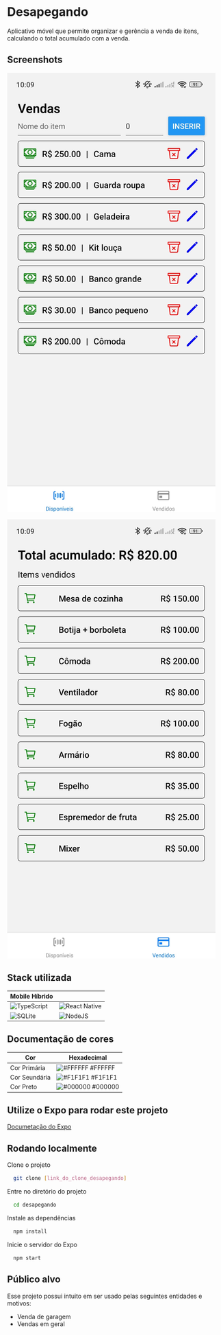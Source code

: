 
# Desapegando

Aplicativo móvel que permite organizar e gerência a venda de itens, calculando o total acumulado com a venda.
## Screenshots

![Tela de vendas](https://raw.githubusercontent.com/Elian-beep/assets_icons/main/desapegando_screenshots/Screenshot_2024-05-02-10-09-13-703_com.kihan09.desapegando.jpg)

![Tela de vendidos](https://raw.githubusercontent.com/Elian-beep/assets_icons/main/desapegando_screenshots/Screenshot_2024-05-02-10-09-18-820_com.kihan09.desapegando.jpg)


## Stack utilizada

| **Mobile Híbrido** |   |
|--------------|---|
| ![TypeScript](https://img.shields.io/badge/TypeScript-007ACC?style=for-the-badge&logo=typescript&logoColor=white) | ![React Native](https://img.shields.io/badge/React_Native-20232A?style=for-the-badge&logo=react&logoColor=61DAFB) |
| ![SQLite](https://img.shields.io/badge/SQLite-000?style=for-the-badge&logo=sqlite&logoColor=07405E) | ![NodeJS](https://img.shields.io/badge/node.js-6DA55F?style=for-the-badge&logo=node.js&logoColor=white) |

## Documentação de cores

| Cor               | Hexadecimal |
| ----------------- | ----------- |
| Cor Primária | ![#FFFFFF](https://via.placeholder.com/10/FFFFFF?text=+) #FFFFFF |
| Cor Seundária | ![#F1F1F1](https://via.placeholder.com/10/F1F1F1?text=+) #F1F1F1 |
| Cor Preto | ![#000000](https://via.placeholder.com/10/000000?text=+) #000000 |

## Utilize o Expo para rodar este projeto


[Documetação do Expo](https://docs.expo.dev)


## Rodando localmente

Clone o projeto

```bash
  git clone [link_do_clone_desapegando]
```

Entre no diretório do projeto

```bash
  cd desapegando
```

Instale as dependências

```bash
  npm install
```

Inicie o servidor do Expo

```bash
  npm start
```
## Público alvo

Esse projeto possui intuito em ser usado pelas seguintes entidades e motivos:

- Venda de garagem
- Vendas em geral

